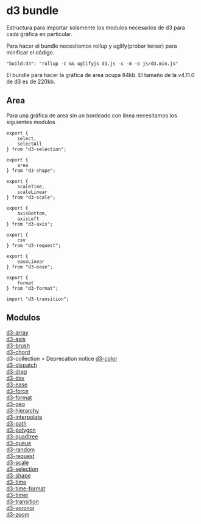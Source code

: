 # d3 bundle

Estructura para importar solamente los modulos necesarios de d3 para cada gráfica en particular.

Para hacer el bundle necesitamos rollup y uglify(probar terser) para minificar el código.

```
"build:d3": "rollup -c && uglifyjs d3.js -c -m -o js/d3.min.js"
```

El bundle para hacer la gráfica de area ocupa 84kb. El tamaño de la v4.11.0 de d3 es de 220kb.

## Area

Para una gráfica de area sin un bordeado con línea necesitamos los siguientes modulos

```
export {
    select,
    selectAll
} from "d3-selection";

export {
    area
} from "d3-shape";

export {
    scaleTime,
    scaleLinear
} from "d3-scale";

export {
    axisBottom,
    axisLeft
} from "d3-axis";

export {
    csv
} from "d3-request";

export {
    easeLinear
} from "d3-ease";

export {
    format
} from "d3-format";

import "d3-transition";
```

## Modulos

[d3-array](https://github.com/d3/d3-array)   
[d3-axis](https://github.com/d3/d3-axis)   
[d3-brush](https://github.com/d3/d3-brush)   
[d3-chord](https://github.com/d3/d3-chord)   
d3-collection > Deprecation notice
[d3-color](https://github.com/d3/d3-color)   
[d3-dispatch](https://github.com/d3/d3-color)   
[d3-drag](https://github.com/d3/d3-drag)   
[d3-dsv](https://github.com/d3/d3-dsv)   
[d3-ease](https://github.com/d3/d3-ease)   
[d3-force](https://github.com/d3/d3-force)   
[d3-format](https://github.com/d3/d3-format)   
[d3-geo](https://github.com/d3/d3-geo)   
[d3-hierarchy](https://github.com/d3/d3-hierarchy)   
[d3-interpolate](https://github.com/d3/d3-interpolate)   
[d3-path](https://github.com/d3/d3-path)   
[d3-polygon](https://github.com/d3/d3-polygon)   
[d3-quadtree](https://github.com/d3/d3-quadtree)   
[d3-queue](https://github.com/d3/d3-queue)   
[d3-random](https://github.com/d3/d3-random)   
[d3-request](https://github.com/d3/d3-request)   
[d3-scale](https://github.com/d3/d3-scale)   
[d3-selection](https://github.com/d3/d3-selection)   
[d3-shape](https://github.com/d3/d3-shape)   
[d3-time](https://github.com/d3/d3-time)   
[d3-time-format](https://github.com/d3/d3-time-format)   
[d3-timer](https://github.com/d3/d3-timer)   
[d3-transition](https://github.com/d3/d3-transition)   
[d3-voronoi](https://github.com/d3/d3-voronoi)   
[d3-zoom](https://github.com/d3/d3-zoom)   

